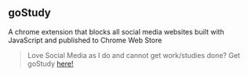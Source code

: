 ## goStudy ##

A chrome extension that blocks all social media websites built with JavaScript and published to Chrome Web Store

> Love Social Media as I do and cannot get work/studies done? Get goStudy [here!](https://www.github.com)